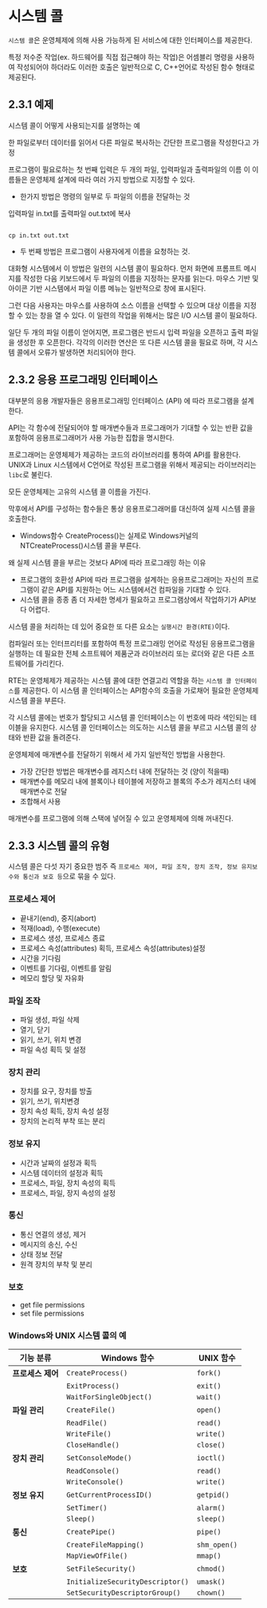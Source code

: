 # 시스템 콜

`시스템 콜`은 운영체제에 의해 사용 가능하게 된 서비스에 대한 인터페이스를 제공한다.

특정 저수준 작업(ex. 하드웨어를 직접 접근해야 하는 작업)은 어셈블리 명령을 사용하여 작성되어야 하더라도 이러한 호출은 일반적으로 C, C++언어로 작성된 함수 형태로 제공된다.

## 2.3.1 예제

시스템 콜이 어떻게 사용되는지를 설명하는 예

한 파일로부터 데이터를 읽어서 다른 파일로 복사하는 간단한 프로그램을 작성한다고 가정

프로그램이 필요로하는 첫 번째 입력은 두 개의 파일, 입력파일과 출력파일의 이름 이 이름들은 운영체제 설계에 따라 여러 가지 방법으로 지정할 수 있다.

-   한가지 방법은 명령의 일부로 두 파일의 이름을 전달하는 것

입력파일 in.txt를 출력파일 out.txt에 복사

```shell

cp in.txt out.txt
```

-   두 번째 방법은 프로그램이 사용자에게 이름을 요청하는 것.

대화형 시스템에서 이 방법은 일련의 시스템 콜이 필요하다. 먼저 화면에 프롬프트 메시지를 작성한 다음 키보드에서 두 파일의 이름을 지정하는 문자를 읽는다. 마우스 기반 및 아이콘 기반 시스템에서 파일 이름 메뉴는 일반적으로 창에 표시된다.

그런 다음 사용자는 마우스를 사용하여 소스 이름을 선택할 수 있으며 대상 이름을 지정할 수 있는 창을 열 수 있다. 이 일련의 작업을 위해서는 많은 I/O 시스템 콜이 필요하다.

일단 두 개의 파일 이름이 얻어지면, 프로그램은 반드시 입력 파일을 오픈하고 출력 파일을 생성한 후 오픈한다. 각각의 이러한 연산은 또 다른 시스템 콜을 필요로 하며, 각 시스템 콜에서 오류가 발생하면 처리되어야 한다.

## 2.3.2 응용 프로그래밍 인터페이스

대부분의 응용 개발자들은 응용프로그래밍 인터페이스 (API) 에 따라 프로그램을 설계한다.

API는 각 함수에 전달되어야 할 매개변수들과 프로그래머가 기대할 수 있는 반환 값을 포함하여 응용프로그래머가 사용 가능한 집합을 명시한다.

프로그래머는 운영체제가 제공하는 코드의 라이브러리를 통하여 API를 활용한다. UNIX과 Linux 시스템에서 C언어로 작성된 프로그램을 위해서 제공되는 라이브러리는 `libc`로 불린다.

모든 운영체제는 고유의 시스템 콜 이름을 가진다.

막후에서 API를 구성하는 함수들은 통상 응용프로그래머를 대신하여 실제 시스템 콜을 호출한다.

-   Windows함수 CreateProcess()는 실제로 Windows커널의 NTCreateProcess()시스템 콜을 부른다.

왜 실제 시스템 콜을 부르는 것보다 API에 따라 프로그래밍 하는 이유

-   프로그램의 호환성 API에 따라 프로그램을 설계하는 응용프로그래머는 자신의 프로그램이 같은 API를 지원하는 어느 시스템에서건 컴파일을 기대할 수 있다.
-   시스템 콜을 종종 좀 더 자세한 명세가 필요하고 프로그램상에서 작업하기가 API보다 어렵다.

시스템 콜을 처리하는 데 있어 중요한 또 다른 요소는 `실행시간 환경(RTE)`이다.

컴파일러 또는 인터프리터를 포함하여 특정 프로그래밍 언어로 작성된 응용프로그램을 실행하는 데 필요한 전체 소프트웨어 제품군과 라이브러리 또는 로더와 같은 다른 소프트웨어를 가리킨다.

RTE는 운영체제가 제공하는 시스템 콜에 대한 연결고리 역할을 하는 `시스템 콜 인터페이스`를 제공한다. 이 시스템 콜 인터페이스는 API함수의 호출을 가로채어 필요한 운영체제 시스템 콜을 부른다.

각 시스템 콜에는 번호가 할당되고 시스템 콜 인터페이스는 이 번호에 따라 색인되는 테이블을 유지한다. 시스템 콜 인터페이스는 의도하는 시스템 콜을 부르고 시스템 콜의 상태와 반환 값을 돌려준다.

운영체제에 매개변수를 전달하기 위해서 세 가지 일반적인 방법을 사용한다.

-   가장 간단한 방법은 매개변수를 레지스터 내에 전달하는 것 (양이 적을때)
-   매개변수를 메모리 내에 블록이나 테이블에 저장하고 블록의 주소가 레지스터 내에 매개변수로 전달
-   조합해서 사용

매개변수를 프로그램에 의해 스택에 넣어질 수 있고 운영체제에 의해 꺼내진다.

## 2.3.3 시스템 콜의 유형

시스템 콜은 다섯 자기 중요한 범주 즉 `프로세스 제어, 파일 조작, 장치 조작, 정보 유지보수와 통신과 보호 등`으로 묶을 수 있다.

### 프로세스 제어

-   끝내기(end), 중지(abort)
-   적재(load), 수행(execute)
-   프로세스 생성, 프로세스 종료
-   프로세스 속성(attributes) 획득, 프로세스 속성(attributes)설정
-   시간을 기다림
-   이벤트를 기다림, 이벤트를 알림
-   메모리 할당 및 자유화

### 파일 조작

-   파일 생성, 파일 삭제
-   열기, 닫기
-   읽기, 쓰기, 위치 변경
-   파일 속성 획득 및 설정

### 장치 관리

-   장치를 요구, 장치를 방출
-   읽기, 쓰기, 위치변경
-   장치 속성 획득, 장치 속성 설정
-   장치의 논리적 부착 또는 분리

### 정보 유지

-   시간과 날짜의 설정과 획득
-   시스템 데이터의 설정과 획득
-   프로세스, 파일, 장치 속성의 획득
-   프로세스, 파일, 장지 속성의 설정

### 통신

-   통신 연결의 생성, 제거
-   메시지의 송신, 수신
-   상태 정보 전달
-   원격 장치의 부착 및 분리

### 보호

-   get file permissions
-   set file permissions

### Windows와 UNIX 시스템 콜의 예

| 기능 분류         | Windows 함수                     | UNIX 함수    |
| ----------------- | -------------------------------- | ------------ |
| **프로세스 제어** | `CreateProcess()`                | `fork()`     |
|                   | `ExitProcess()`                  | `exit()`     |
|                   | `WaitForSingleObject()`          | `wait()`     |
| **파일 관리**     | `CreateFile()`                   | `open()`     |
|                   | `ReadFile()`                     | `read()`     |
|                   | `WriteFile()`                    | `write()`    |
|                   | `CloseHandle()`                  | `close()`    |
| **장치 관리**     | `SetConsoleMode()`               | `ioctl()`    |
|                   | `ReadConsole()`                  | `read()`     |
|                   | `WriteConsole()`                 | `write()`    |
| **정보 유지**     | `GetCurrentProcessID()`          | `getpid()`   |
|                   | `SetTimer()`                     | `alarm()`    |
|                   | `Sleep()`                        | `sleep()`    |
| **통신**          | `CreatePipe()`                   | `pipe()`     |
|                   | `CreateFileMapping()`            | `shm_open()` |
|                   | `MapViewOfFile()`                | `mmap()`     |
| **보호**          | `SetFileSecurity()`              | `chmod()`    |
|                   | `InitializeSecurityDescriptor()` | `umask()`    |
|                   | `SetSecurityDescriptorGroup()`   | `chown()`    |
